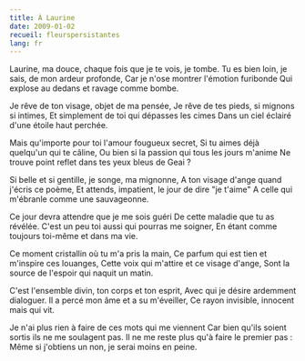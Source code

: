 ```yaml
---
title: À Laurine
date: 2009-01-02
recueil: fleurspersistantes
lang: fr
---
```


Laurine, ma douce, chaque fois que je te vois, je tombe.
Tu es bien loin, je sais, de mon ardeur profonde,
Car je n'ose montrer l'émotion furibonde
Qui explose au dedans et ravage comme bombe.

Je rêve de ton visage, objet de ma pensée,
Je rêve de tes pieds, si mignons si intimes,
Et simplement de toi qui dépasses les cimes
Dans un ciel éclairé d'une étoile haut perchée.

Mais qu'importe pour toi l'amour fougueux secret,
Si tu aimes déjà quelqu'un qui te câline,
Ou bien si la passion qui tous les jours m'anime
Ne trouve point reflet dans tes yeux bleus de Geai ?

Si belle et si gentille, je songe, ma mignonne,
A ton visage d'ange quand j'écris ce poème,
Et attends, impatient, le jour de dire "je t'aime"
A celle qui m'ébranle comme une sauvageonne.

Ce jour devra attendre que je me sois guéri
De cette maladie que tu as révélée.
C'est un peu toi aussi qui pourras me soigner,
En étant comme toujours toi-même et dans ma vie.

Ce moment cristallin où tu m'a pris la main,
Ce parfum qui est tien et m'inspire ces louanges,
Cette voix qui m'attire et ce visage d'ange,
Sont la source de l'espoir qui naquit un matin.

C'est l'ensemble divin, ton corps et ton esprit,
Avec qui je désire ardemment dialoguer.
Il a percé mon âme et a su m'éveiller,
Ce rayon invisible, innocent mais qui vit.

Je n'ai plus rien à faire de ces mots qui me viennent
Car bien qu'ils soient sortis ils ne me soulagent pas.
Il ne me reste plus qu'à faire le premier pas :
Même si j'obtiens un non, je serai moins en peine.
